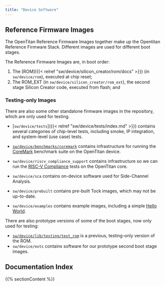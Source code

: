 ```yaml
---
title: "Device Software"
---
```


## Reference Firmware Images

The OpenTitan Reference Firmware Images together make up the Opentitan Reference Firmware Stack.
Different images are used for different boot stages.

The Reference Firmware Images are, in boot order:

1.  The [ROM]({{< relref "sw/device/silicon_creator/rom/docs" >}}) (in `sw/device/rom`), executed at chip reset;
2.  The ROM_EXT (in `sw/device/silicon_creator/rom_ext`), the second stage Silicon Creator code, executed from flash; and

### Testing-only Images

There are also some other standalone firmware images in the repository, which are only used for testing.

- [`sw/device/tests`]({{< relref "sw/device/tests/index.md" >}}) contains several categories of chip-level tests, including smoke, IP integration, and system-level (use case) tests.

- [`sw/device/benchmarks/coremark`](https://github.com/lowRISC/opentitan/tree/master/sw/device/benchmarks/coremark) contains infrastructure for running the [CoreMark](https://github.com/eembc/coremark) benchmark suite on the OpenTitan device.
- `sw/device/riscv_compliance_support` contains infrastructure so we can run the [RISC-V Compliance](https://github.com/riscv/riscv-compliance) tests on the OpenTitan core.
- `sw/device/sca` contains on-device software used for Side-Channel Analysis.
- `sw/device/prebuilt` contains pre-built Tock images, which may not be up-to-date.
- `sw/device/examples` contains example images, including a simple [Hello World](https://github.com/lowRISC/opentitan/tree/master/sw/device/examples/hello_world).

There are also prototype versions of some of the boot stages, now only used for testing:

- [`sw/device/lib/testing/test_rom`](https://github.com/lowRISC/opentitan/tree/master/sw/device/lib/testing/test_rom) is a previous, testing-only version of the ROM.
- `sw/device/exts` contains software for our prototype second boot stage images.

## Documentation Index

{{% sectionContent %}}

